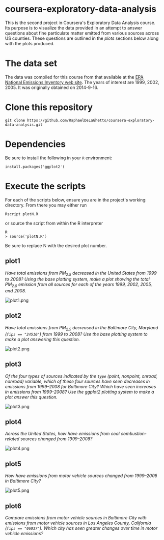 coursera-exploratory-data-analysis
==================================

This is the second project in Coursera's Exploratory Data Analysis course. Its purpose is to 
visualize the data provided in an attempt to answer questions about fine particulate matter
emitted from various sources across US counties. These questions are outlined in the _plots_ 
sections below along with the plots produced.

# The data set

The data was compiled for this course from that available at the
[EPA National Emissions Inventory web site](http://www.epa.gov/ttn/chief/eiinformation.html). The years of
interest are 1999, 2002, 2005. It was originally obtained on 2014-9-16.


# Clone this repository

```
git clone https://github.com/RaphaelDeLaGhetto/coursera-exploratory-data-analysis.git
```

# Dependencies

Be sure to install the following in your `R` environment:

```
install.packages('ggplot2')
```

# Execute the scripts

For each of the scripts below, ensure you are in the project's working directory. From there you may either run

```
Rscript plotN.R
```

or source the script from within the R interpreter

```
R
> source('plotN.R')
```

Be sure to replace N with the desired plot number.

## plot1

_Have total emissions from PM<sub>2.5</sub> decreased in the United States from 1999 to 2008? Using the base plotting
system, make a plot showing the total PM<sub>2.5</sub> emission from all sources for each of the years 1999, 2002,
 2005, and 2008._

![plot1.png](https://raw.githubusercontent.com/RaphaelDeLaGhetto/coursera-exploratory-data-analysis/master/plot1.png)

## plot2

_Have total emissions from PM<sub>2.5</sub> decreased in the Baltimore City, Maryland (`fips == "24510"`) from 1999 to 2008? Use
the base plotting system to make a plot answering this question._

![plot2.png](https://raw.githubusercontent.com/RaphaelDeLaGhetto/coursera-exploratory-data-analysis/master/plot2.png)

## plot3

_Of the four types of sources indicated by the `type` (point, nonpoint, onroad, nonroad) variable, which of these four
sources have seen decreases in emissions from 1999–2008 for Baltimore City? Which have seen increases in emissions from
1999–2008? Use the ggplot2 plotting system to make a plot answer this question._

![plot3.png](https://raw.githubusercontent.com/RaphaelDeLaGhetto/coursera-exploratory-data-analysis/master/plot3.png)

## plot4

_Across the United States, how have emissions from coal combustion-related sources changed from 1999–2008?_

![plot4.png](https://raw.githubusercontent.com/RaphaelDeLaGhetto/coursera-exploratory-data-analysis/master/plot4.png)

## plot5

_How have emissions from motor vehicle sources changed from 1999–2008 in Baltimore City?_

![plot5.png](https://raw.githubusercontent.com/RaphaelDeLaGhetto/coursera-exploratory-data-analysis/master/plot5.png)

## plot6

_Compare emissions from motor vehicle sources in Baltimore City with emissions from motor vehicle sources in Los Angeles
County, California (`fips == "06037"`). Which city has seen greater changes over time in motor vehicle emissions?_



